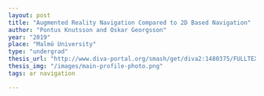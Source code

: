 ```yaml
---
layout: post
title: "Augmented Reality Navigation Compared to 2D Based Navigation"
author: "Pontus Knutsson and Oskar Georgsson"
year: "2019"
place: "Malmö University"
type: "undergrad"
thesis_url: "http://www.diva-portal.org/smash/get/diva2:1480375/FULLTEXT01.pdf"
thesis_img: "/images/main-profile-photo.png"
tags: ar navigation

---
```

